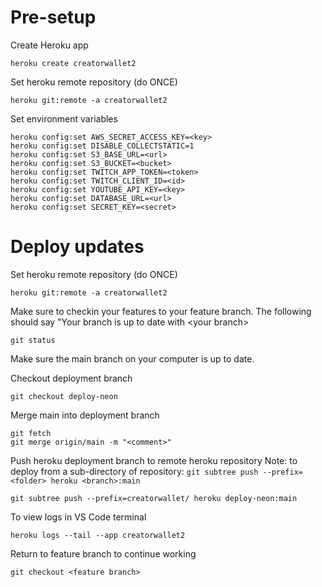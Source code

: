 # Pre-setup

Create Heroku app

```
heroku create creatorwallet2
```

Set heroku remote repository (do ONCE)

```
heroku git:remote -a creatorwallet2
```

Set environment variables

```
heroku config:set AWS_SECRET_ACCESS_KEY=<key>
heroku config:set DISABLE_COLLECTSTATIC=1
heroku config:set S3_BASE_URL=<url>
heroku config:set S3_BUCKET=<bucket>
heroku config:set TWITCH_APP_TOKEN=<token>
heroku config:set TWITCH_CLIENT_ID=<id>
heroku config:set YOUTUBE_API_KEY=<key>
heroku config:set DATABASE_URL=<url>
heroku config:set SECRET_KEY=<secret>

```

# Deploy updates

Set heroku remote repository (do ONCE)

```
heroku git:remote -a creatorwallet2
```

Make sure to checkin your features to your feature branch. The following should say "Your branch is up to date with \<your branch>

```
git status
```

Make sure the main branch on your computer is up to date.

Checkout deployment branch

```
git checkout deploy-neon
```

Merge main into deployment branch

```
git fetch
git merge origin/main -m "<comment>"
```

Push heroku deployment branch to remote heroku repository
Note: to deploy from a sub-directory of repository: `git subtree push --prefix=<folder> heroku <branch>:main`

```
git subtree push --prefix=creatorwallet/ heroku deploy-neon:main
```

To view logs in VS Code terminal

```
heroku logs --tail --app creatorwallet2
```

Return to feature branch to continue working

```
git checkout <feature branch>
```
